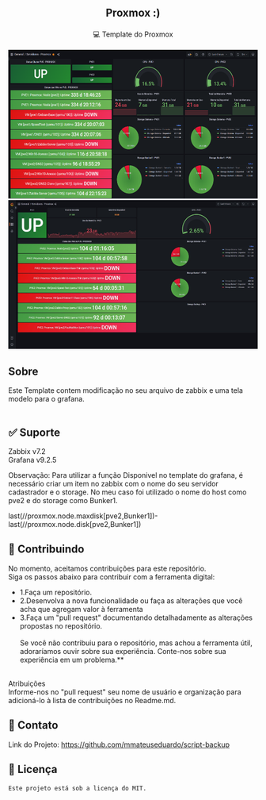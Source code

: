 ## <p align="center">Proxmox :)
<p align="center">💻 Template do Proxmox<align="center"><br><br>
<img height="300" width="620"  src="https://github.com/mmateuseduardo/zabbix-grafana/blob/main/img/proxmox-cluster.png"/>
<img height="300" width="620"  src="https://github.com/mmateuseduardo/zabbix-grafana/blob/main/img/proxmox-pve1.jpeg"/>

## Sobre<br>
Este Template contem modificação no seu arquivo de zabbix e uma tela modelo para o grafana.<br><br>

## ✅ Suporte<br> 
Zabbix v7.2<br>
Grafana v9.2.5<br>

Observação: Para utilizar a função Disponivel no template do grafana, é necessário criar um item no zabbix com o nome do seu servidor cadastrador e o storage.
No meu caso foi utilizado o nome do host como pve2 e do storage como Bunker1.

last(//proxmox.node.maxdisk[pve2,Bunker1])-last(//proxmox.node.disk[pve2,Bunker1])

## 🤝 Contribuindo<br>
No momento, aceitamos contribuições para este repositório.<br>
Siga os passos abaixo para contribuir com a ferramenta digital:<br>

- 1.Faça um repositório.<br>
- 2.Desenvolva a nova funcionalidade ou faça as alterações que você acha que agregam valor à ferramenta<br>
- 3.Faça um "pull request" documentando detalhadamente as alterações propostas no repositório.<br><br>
Se você não contribuiu para o repositório, mas achou a ferramenta útil, adoraríamos ouvir sobre sua experiência. Conte-nos sobre sua experiência em um problema.**<br><br>

Atribuições<br>
Informe-nos no "pull request" seu nome de usuário e organização para adicioná-lo à lista de contribuições no Readme.md.<br>

## 📧 Contato
Link do Projeto: https://github.com/mmateuseduardo/script-backup<br>

## 📝 Licença
```
Este projeto está sob a licença do MIT.

```

